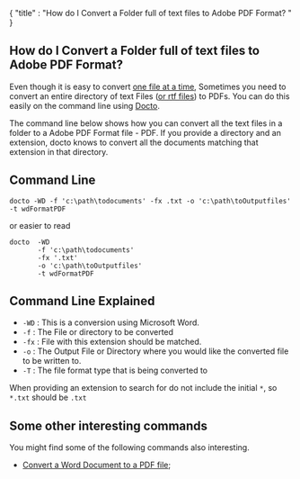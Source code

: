 {
    "title" : "How do I Convert a Folder full of text files to Adobe PDF Format? " 
}

How do I Convert a Folder full of text files to Adobe PDF Format?          
-

Even though it is easy to convert [one file at a time](ConvertDocToFilePDF.md), Sometimes you need to convert an entire directory of text Files ([or rtf files](ConvertDirRTFToFile.md)) to PDFs.  You can do this easily on the command line using [Docto](https://github.com/tobya/docto). 

The command line below shows how you can convert all the text files in a folder to a Adobe PDF Format file - PDF.  If you provide a directory and an extension, docto knows to convert all the documents matching that extension in that directory.

Command Line 
-

 ````
 docto -WD -f 'c:\path\todocuments' -fx .txt -o 'c:\path\toOutputfiles' -t wdFormatPDF
 ````
 or easier to read
 ````
 docto  -WD 
        -f 'c:\path\todocuments' 
        -fx '.txt'
        -o 'c:\path\toOutputfiles' 
        -t wdFormatPDF
 ````

Command Line Explained 
-

 - `-WD` :  This is a conversion using Microsoft Word. 
 - `-f` :  The File or directory to be converted 
 - `-fx` :  File with this extension should be matched. 
 - `-o` :  The Output File or Directory where you would like the converted file to be written to.
 - `-T` :  The file format type that is being converted to

When providing an extension to search for do not include the initial `*`, so `*.txt` should be `.txt`


Some other interesting commands
-

You might find some of the following commands also interesting.

- [Convert a Word Document to a PDF file](ConvertDocToFilePDF.md);
   

